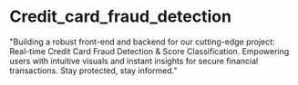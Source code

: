 # Credit_card_fraud_detection
"Building a robust front-end  and backend for our cutting-edge project: Real-time Credit Card Fraud Detection &amp; Score Classification. Empowering users with intuitive visuals and instant insights for secure financial transactions. Stay protected, stay informed."
